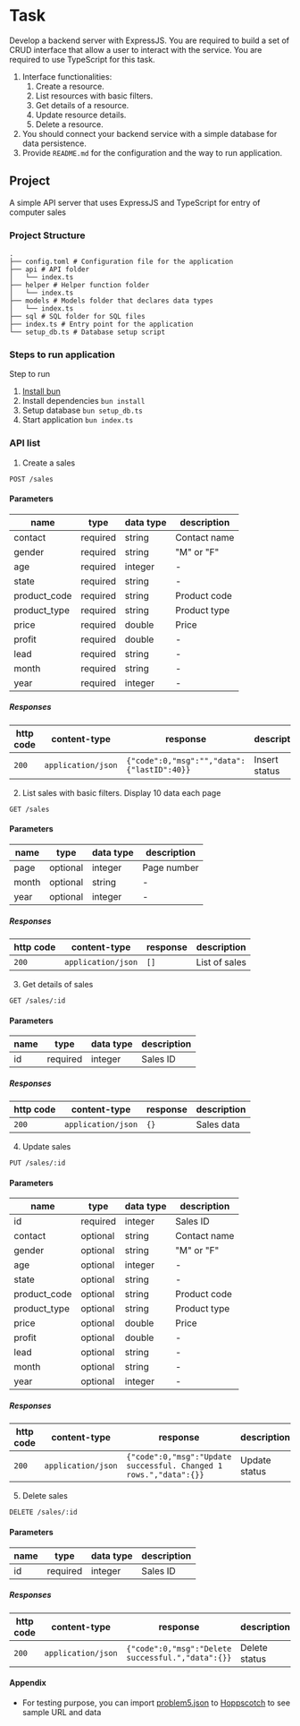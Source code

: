 # Task

Develop a backend server with ExpressJS. You are required to build a set of CRUD interface that allow a user to interact with the service. You are required to use TypeScript for this task.

1. Interface functionalities:
   1. Create a resource.
   2. List resources with basic filters.
   3. Get details of a resource.
   4. Update resource details.
   5. Delete a resource.
2. You should connect your backend service with a simple database for data persistence.
3. Provide `README.md` for the configuration and the way to run application.

## Project

A simple API server that uses ExpressJS and TypeScript for entry of computer sales

### Project Structure

```
.
├── config.toml # Configuration file for the application
├── api # API folder
│   └── index.ts
├── helper # Helper function folder
│   └── index.ts
├── models # Models folder that declares data types
│   └── index.ts
├── sql # SQL folder for SQL files
├── index.ts # Entry point for the application
└── setup_db.ts # Database setup script
```

### Steps to run application

Step to run

1. [Install bun](`https://bun.sh/docs/installation`)
2. Install dependencies `bun install`
3. Setup database `bun setup_db.ts`
4. Start application `bun index.ts`

### API list

1. Create a sales

`POST /sales`

#### Parameters

| name         | type     | data type | description  |
| ------------ | -------- | --------- | ------------ |
| contact      | required | string    | Contact name |
| gender       | required | string    | "M" or "F"   |
| age          | required | integer   | -            |
| state        | required | string    | -            |
| product_code | required | string    | Product code |
| product_type | required | string    | Product type |
| price        | required | double    | Price        |
| profit       | required | double    | -            |
| lead         | required | string    | -            |
| month        | required | string    | -            |
| year         | required | integer   | -            |

##### Responses

| http code | content-type       | response                                   | description   |
| --------- | ------------------ | ------------------------------------------ | ------------- |
| `200`     | `application/json` | `{"code":0,"msg":"","data":{"lastID":40}}` | Insert status |

2. List sales with basic filters. Display 10 data each page

`GET /sales`

#### Parameters

| name  | type     | data type | description |
| ----- | -------- | --------- | ----------- |
| page  | optional | integer   | Page number |
| month | optional | string    | -           |
| year  | optional | integer   | -           |

##### Responses

| http code | content-type       | response | description   |
| --------- | ------------------ | -------- | ------------- |
| `200`     | `application/json` | `[]`     | List of sales |

3. Get details of sales

`GET /sales/:id`

#### Parameters

| name | type     | data type | description |
| ---- | -------- | --------- | ----------- |
| id   | required | integer   | Sales ID    |

##### Responses

| http code | content-type       | response | description |
| --------- | ------------------ | -------- | ----------- |
| `200`     | `application/json` | `{}`     | Sales data  |

4. Update sales

`PUT /sales/:id`

#### Parameters

| name         | type     | data type | description  |
| ------------ | -------- | --------- | ------------ |
| id           | required | integer   | Sales ID     |
| contact      | optional | string    | Contact name |
| gender       | optional | string    | "M" or "F"   |
| age          | optional | integer   | -            |
| state        | optional | string    | -            |
| product_code | optional | string    | Product code |
| product_type | optional | string    | Product type |
| price        | optional | double    | Price        |
| profit       | optional | double    | -            |
| lead         | optional | string    | -            |
| month        | optional | string    | -            |
| year         | optional | integer   | -            |

##### Responses

| http code | content-type       | response                                                          | description   |
| --------- | ------------------ | ----------------------------------------------------------------- | ------------- |
| `200`     | `application/json` | `{"code":0,"msg":"Update successful. Changed 1 rows.","data":{}}` | Update status |

5.  Delete sales

`DELETE /sales/:id`

#### Parameters

| name | type     | data type | description |
| ---- | -------- | --------- | ----------- |
| id   | required | integer   | Sales ID    |

##### Responses

| http code | content-type       | response                                          | description   |
| --------- | ------------------ | ------------------------------------------------- | ------------- |
| `200`     | `application/json` | `{"code":0,"msg":"Delete successful.","data":{}}` | Delete status |

#### Appendix

- For testing purpose, you can import [problem5.json](problem5.json) to [Hoppscotch](https://hoppscotch.io/) to see sample URL and data
